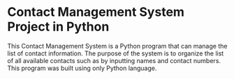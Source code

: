 # Contact Management System Project in Python
This Contact Management System is a Python program that can manage the list of contact information. The purpose of the system is to organize the list of all available contacts such as by inputting names and contact numbers. This program was built using only Python language.
